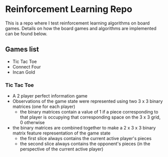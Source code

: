 # Reinforcement Learning Repo
This is a repo where I test reinforcement learning algorithms on board games. Details on how the board games and algorithms are implemented can be found below.
## Games list
* Tic Tac Toe 
* Connect Four
* Incan Gold

### Tic Tac Toe
* A 2 player perfect information game
* Observations of the game state were represented using two 3 x 3 binary matrices (one for each player)
    * the binary matrices contain a value of 1 if a piece corresponding to that player is occupying that corresponding space on the 3 x 3 grid, 0 otherwise
* the binary matrices are combined together to make a 2 x 3 x 3 binary matrix feature representation of the game state
    * the first slice always contains the current active player's pieces
    * the second slice always contains the opponent's pieces (in the perspective of the current active player)